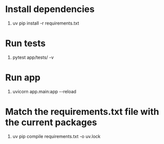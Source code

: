 # Install dependencies
1. uv pip install -r requirements.txt

# Run tests
1. pytest app/tests/ -v

# Run app
1. uvicorn app.main:app --reload

# Match the requirements.txt file with the current packages
1. uv pip compile requirements.txt -o uv.lock





